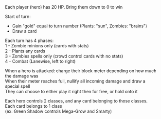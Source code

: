 Each player (hero) has 20 HP. Bring them down to 0 to win

Start of turn:
- Gain "gold" equal to turn number (Plants: "sun", Zombies: "brains")
- Draw a card

Each turn has 4 phases:\
1 - Zombie minions only (cards with stats)\
2 - Plants any cards\
3 - Zombies spells only (crowd control cards with no stats)\
4 - Combat (Lanewise, left to right)

When a hero is attacked: charge their block meter depending on how much the damage was\
When their meter reaches full, nullify all incoming damage and draw a special spell\
They can choose to either play it right then for free, or hold onto it

Each hero controls 2 classes, and any card belonging to those classes.\
Each card belongs to 1 class\
(ex: Green Shadow controls Mega-Grow and Smarty)